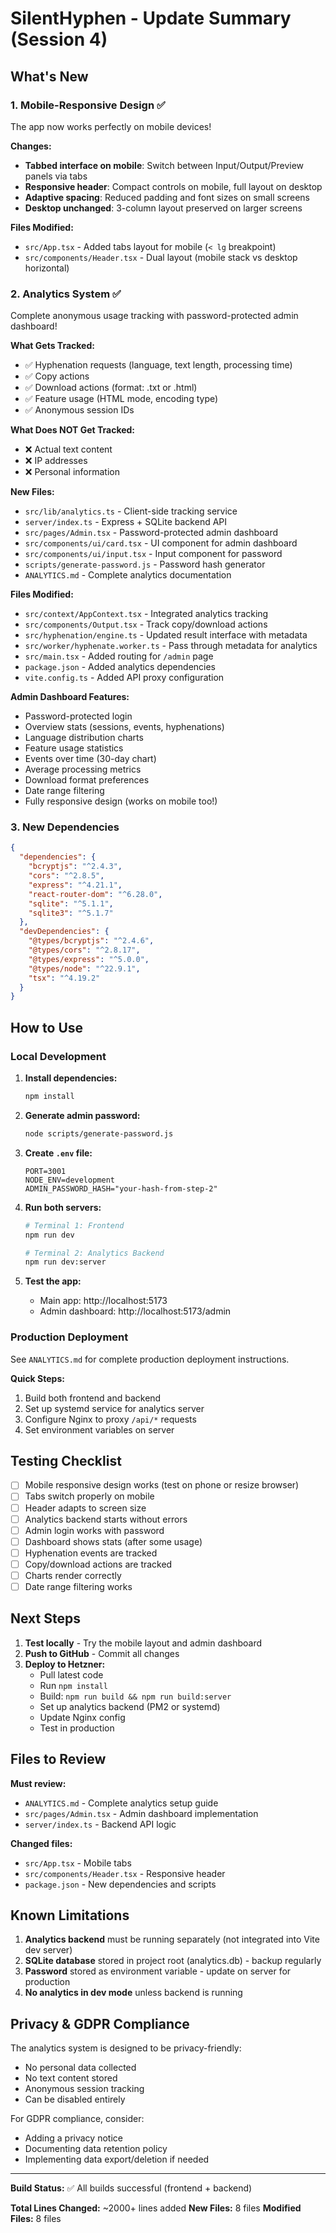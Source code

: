 # SilentHyphen - Update Summary (Session 4)

## What's New

### 1. **Mobile-Responsive Design** ✅

The app now works perfectly on mobile devices!

**Changes:**
- **Tabbed interface on mobile**: Switch between Input/Output/Preview panels via tabs
- **Responsive header**: Compact controls on mobile, full layout on desktop
- **Adaptive spacing**: Reduced padding and font sizes on small screens
- **Desktop unchanged**: 3-column layout preserved on larger screens

**Files Modified:**
- `src/App.tsx` - Added tabs layout for mobile (`< lg` breakpoint)
- `src/components/Header.tsx` - Dual layout (mobile stack vs desktop horizontal)

### 2. **Analytics System** ✅

Complete anonymous usage tracking with password-protected admin dashboard!

**What Gets Tracked:**
- ✅ Hyphenation requests (language, text length, processing time)
- ✅ Copy actions
- ✅ Download actions (format: .txt or .html)
- ✅ Feature usage (HTML mode, encoding type)
- ✅ Anonymous session IDs

**What Does NOT Get Tracked:**
- ❌ Actual text content
- ❌ IP addresses
- ❌ Personal information

**New Files:**
- `src/lib/analytics.ts` - Client-side tracking service
- `server/index.ts` - Express + SQLite backend API
- `src/pages/Admin.tsx` - Password-protected admin dashboard
- `src/components/ui/card.tsx` - UI component for admin dashboard
- `src/components/ui/input.tsx` - Input component for password
- `scripts/generate-password.js` - Password hash generator
- `ANALYTICS.md` - Complete analytics documentation

**Files Modified:**
- `src/context/AppContext.tsx` - Integrated analytics tracking
- `src/components/Output.tsx` - Track copy/download actions
- `src/hyphenation/engine.ts` - Updated result interface with metadata
- `src/worker/hyphenate.worker.ts` - Pass through metadata for analytics
- `src/main.tsx` - Added routing for `/admin` page
- `package.json` - Added analytics dependencies
- `vite.config.ts` - Added API proxy configuration

**Admin Dashboard Features:**
- Password-protected login
- Overview stats (sessions, events, hyphenations)
- Language distribution charts
- Feature usage statistics
- Events over time (30-day chart)
- Average processing metrics
- Download format preferences
- Date range filtering
- Fully responsive design (works on mobile too!)

### 3. **New Dependencies**

```json
{
  "dependencies": {
    "bcryptjs": "^2.4.3",
    "cors": "^2.8.5",
    "express": "^4.21.1",
    "react-router-dom": "^6.28.0",
    "sqlite": "^5.1.1",
    "sqlite3": "^5.1.7"
  },
  "devDependencies": {
    "@types/bcryptjs": "^2.4.6",
    "@types/cors": "^2.8.17",
    "@types/express": "^5.0.0",
    "@types/node": "^22.9.1",
    "tsx": "^4.19.2"
  }
}
```

## How to Use

### Local Development

1. **Install dependencies:**
   ```bash
   npm install
   ```

2. **Generate admin password:**
   ```bash
   node scripts/generate-password.js
   ```

3. **Create `.env` file:**
   ```
   PORT=3001
   NODE_ENV=development
   ADMIN_PASSWORD_HASH="your-hash-from-step-2"
   ```

4. **Run both servers:**
   ```bash
   # Terminal 1: Frontend
   npm run dev

   # Terminal 2: Analytics Backend
   npm run dev:server
   ```

5. **Test the app:**
   - Main app: http://localhost:5173
   - Admin dashboard: http://localhost:5173/admin

### Production Deployment

See `ANALYTICS.md` for complete production deployment instructions.

**Quick Steps:**
1. Build both frontend and backend
2. Set up systemd service for analytics server
3. Configure Nginx to proxy `/api/*` requests
4. Set environment variables on server

## Testing Checklist

- [ ] Mobile responsive design works (test on phone or resize browser)
- [ ] Tabs switch properly on mobile
- [ ] Header adapts to screen size
- [ ] Analytics backend starts without errors
- [ ] Admin login works with password
- [ ] Dashboard shows stats (after some usage)
- [ ] Hyphenation events are tracked
- [ ] Copy/download actions are tracked
- [ ] Charts render correctly
- [ ] Date range filtering works

## Next Steps

1. **Test locally** - Try the mobile layout and admin dashboard
2. **Push to GitHub** - Commit all changes
3. **Deploy to Hetzner:**
   - Pull latest code
   - Run `npm install`
   - Build: `npm run build && npm run build:server`
   - Set up analytics backend (PM2 or systemd)
   - Update Nginx config
   - Test in production

## Files to Review

**Must review:**
- `ANALYTICS.md` - Complete analytics setup guide
- `src/pages/Admin.tsx` - Admin dashboard implementation
- `server/index.ts` - Backend API logic

**Changed files:**
- `src/App.tsx` - Mobile tabs
- `src/components/Header.tsx` - Responsive header
- `package.json` - New dependencies and scripts

## Known Limitations

1. **Analytics backend** must be running separately (not integrated into Vite dev server)
2. **SQLite database** stored in project root (analytics.db) - backup regularly
3. **Password** stored as environment variable - update on server for production
4. **No analytics in dev mode** unless backend is running

## Privacy & GDPR Compliance

The analytics system is designed to be privacy-friendly:
- No personal data collected
- No text content stored
- Anonymous session tracking
- Can be disabled entirely

For GDPR compliance, consider:
- Adding a privacy notice
- Documenting data retention policy
- Implementing data export/deletion if needed

---

**Build Status:** ✅ All builds successful (frontend + backend)

**Total Lines Changed:** ~2000+ lines added
**New Files:** 8 files
**Modified Files:** 8 files

